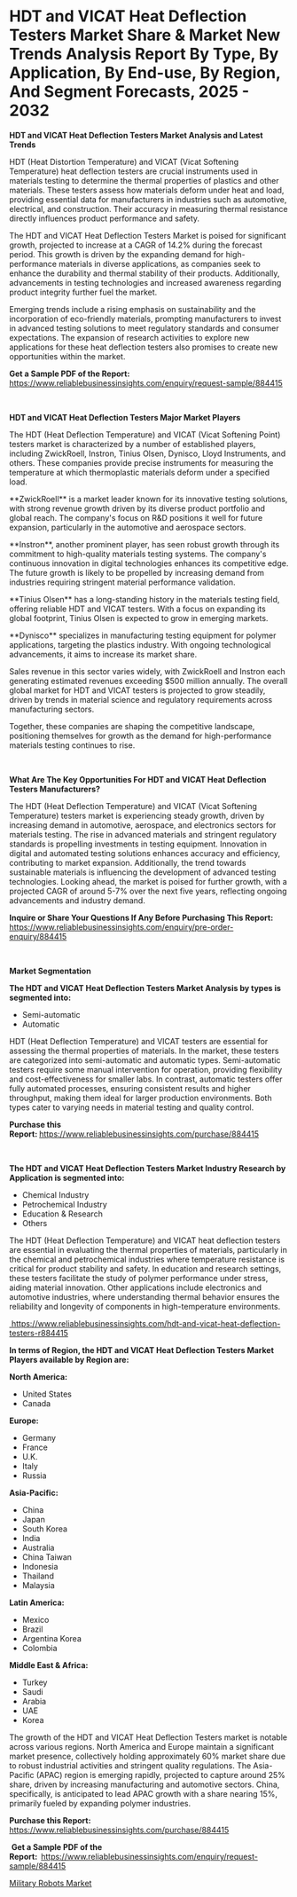 <p><h1>HDT and VICAT Heat Deflection Testers Market Share & Market New Trends Analysis Report By Type, By Application, By End-use, By Region, And Segment Forecasts, 2025 - 2032</h1></p><p><strong>HDT and VICAT Heat Deflection Testers Market Analysis and Latest Trends</strong></p>
<p><p>HDT (Heat Distortion Temperature) and VICAT (Vicat Softening Temperature) heat deflection testers are crucial instruments used in materials testing to determine the thermal properties of plastics and other materials. These testers assess how materials deform under heat and load, providing essential data for manufacturers in industries such as automotive, electrical, and construction. Their accuracy in measuring thermal resistance directly influences product performance and safety.</p><p>The HDT and VICAT Heat Deflection Testers Market is poised for significant growth, projected to increase at a CAGR of 14.2% during the forecast period. This growth is driven by the expanding demand for high-performance materials in diverse applications, as companies seek to enhance the durability and thermal stability of their products. Additionally, advancements in testing technologies and increased awareness regarding product integrity further fuel the market.</p><p>Emerging trends include a rising emphasis on sustainability and the incorporation of eco-friendly materials, prompting manufacturers to invest in advanced testing solutions to meet regulatory standards and consumer expectations. The expansion of research activities to explore new applications for these heat deflection testers also promises to create new opportunities within the market.</p></p>
<p><strong>Get a Sample PDF of the Report:&nbsp;</strong> <a href="https://www.reliablebusinessinsights.com/enquiry/request-sample/884415?utm_campaign=2310&utm_medium=2&utm_source=Github&utm_content=ia&utm_term=11042025&utm_id=hdt-and-vicat-heat-deflection-testers">https://www.reliablebusinessinsights.com/enquiry/request-sample/884415</a></p>
<p>&nbsp;</p>
<p><strong>HDT and VICAT Heat Deflection Testers Major Market Players</strong></p>
<p><p>The HDT (Heat Deflection Temperature) and VICAT (Vicat Softening Point) testers market is characterized by a number of established players, including ZwickRoell, Instron, Tinius Olsen, Dynisco, Lloyd Instruments, and others. These companies provide precise instruments for measuring the temperature at which thermoplastic materials deform under a specified load.</p><p>**ZwickRoell** is a market leader known for its innovative testing solutions, with strong revenue growth driven by its diverse product portfolio and global reach. The company's focus on R&D positions it well for future expansion, particularly in the automotive and aerospace sectors.</p><p>**Instron**, another prominent player, has seen robust growth through its commitment to high-quality materials testing systems. The company's continuous innovation in digital technologies enhances its competitive edge. The future growth is likely to be propelled by increasing demand from industries requiring stringent material performance validation.</p><p>**Tinius Olsen** has a long-standing history in the materials testing field, offering reliable HDT and VICAT testers. With a focus on expanding its global footprint, Tinius Olsen is expected to grow in emerging markets.</p><p>**Dynisco** specializes in manufacturing testing equipment for polymer applications, targeting the plastics industry. With ongoing technological advancements, it aims to increase its market share.</p><p>Sales revenue in this sector varies widely, with ZwickRoell and Instron each generating estimated revenues exceeding $500 million annually. The overall global market for HDT and VICAT testers is projected to grow steadily, driven by trends in material science and regulatory requirements across manufacturing sectors.</p><p>Together, these companies are shaping the competitive landscape, positioning themselves for growth as the demand for high-performance materials testing continues to rise.</p></p>
<p>&nbsp;</p>
<p><strong>What Are The Key Opportunities For HDT and VICAT Heat Deflection Testers Manufacturers?</strong></p>
<p><p>The HDT (Heat Deflection Temperature) and VICAT (Vicat Softening Temperature) testers market is experiencing steady growth, driven by increasing demand in automotive, aerospace, and electronics sectors for materials testing. The rise in advanced materials and stringent regulatory standards is propelling investments in testing equipment. Innovation in digital and automated testing solutions enhances accuracy and efficiency, contributing to market expansion. Additionally, the trend towards sustainable materials is influencing the development of advanced testing technologies. Looking ahead, the market is poised for further growth, with a projected CAGR of around 5-7% over the next five years, reflecting ongoing advancements and industry demand.</p></p>
<p><strong>Inquire or Share Your Questions If Any Before Purchasing This Report:</strong> <a href="https://www.reliablebusinessinsights.com/enquiry/pre-order-enquiry/884415?utm_campaign=2310&utm_medium=2&utm_source=Github&utm_content=ia&utm_term=11042025&utm_id=hdt-and-vicat-heat-deflection-testers">https://www.reliablebusinessinsights.com/enquiry/pre-order-enquiry/884415</a></p>
<p>&nbsp;</p>
<p><strong>Market Segmentation</strong></p>
<p><strong>The HDT and VICAT Heat Deflection Testers Market Analysis by types is segmented into:</strong></p>
<p><ul><li>Semi-automatic</li><li>Automatic</li></ul></p>
<p><p>HDT (Heat Deflection Temperature) and VICAT testers are essential for assessing the thermal properties of materials. In the market, these testers are categorized into semi-automatic and automatic types. Semi-automatic testers require some manual intervention for operation, providing flexibility and cost-effectiveness for smaller labs. In contrast, automatic testers offer fully automated processes, ensuring consistent results and higher throughput, making them ideal for larger production environments. Both types cater to varying needs in material testing and quality control.</p></p>
<p><strong>Purchase this Report:&nbsp;</strong><a href="https://www.reliablebusinessinsights.com/purchase/884415?utm_campaign=2310&utm_medium=2&utm_source=Github&utm_content=ia&utm_term=11042025&utm_id=hdt-and-vicat-heat-deflection-testers">https://www.reliablebusinessinsights.com/purchase/884415</a></p>
<p>&nbsp;</p>
<p><strong>The HDT and VICAT Heat Deflection Testers Market Industry Research by Application is segmented into:</strong></p>
<p><ul><li>Chemical Industry</li><li>Petrochemical Industry</li><li>Education & Research</li><li>Others</li></ul></p>
<p><p>The HDT (Heat Deflection Temperature) and VICAT heat deflection testers are essential in evaluating the thermal properties of materials, particularly in the chemical and petrochemical industries where temperature resistance is critical for product stability and safety. In education and research settings, these testers facilitate the study of polymer performance under stress, aiding material innovation. Other applications include electronics and automotive industries, where understanding thermal behavior ensures the reliability and longevity of components in high-temperature environments.</p></p>
<p><a href="https://www.reliablebusinessinsights.com/hdt-and-vicat-heat-deflection-testers-r884415?utm_campaign=2310&utm_medium=2&utm_source=Github&utm_content=ia&utm_term=11042025&utm_id=hdt-and-vicat-heat-deflection-testers">&nbsp;https://www.reliablebusinessinsights.com/hdt-and-vicat-heat-deflection-testers-r884415</a></p>
<p><strong>In terms of Region, the HDT and VICAT Heat Deflection Testers Market Players available by Region are:</strong></p>
<p>
    <p> <strong> North America: </strong>
        <ul>
            <li>United States</li>
            <li>Canada</li>
        </ul>
        </p> 
    <p> <strong> Europe: </strong>
        <ul>
            <li>Germany</li>
            <li>France</li>
            <li>U.K.</li>
            <li>Italy</li>
            <li>Russia</li>
        </ul>
        </p> 
    <p> <strong> Asia-Pacific: </strong>
        <ul>
            <li>China</li>
            <li>Japan</li>
            <li>South Korea</li>
            <li>India</li>
            <li>Australia</li>
            <li>China Taiwan</li>
            <li>Indonesia</li>
            <li>Thailand</li>
            <li>Malaysia</li>
        </ul>
        </p> 
    <p> <strong> Latin America: </strong>
        <ul>
            <li>Mexico</li>
            <li>Brazil</li>
            <li>Argentina Korea</li>
            <li>Colombia</li>
        </ul>
        </p> 
    <p> <strong> Middle East & Africa: </strong>
        <ul>
            <li>Turkey</li>
            <li>Saudi</li>
            <li>Arabia</li>
            <li>UAE</li>
            <li>Korea</li>
        </ul>
    </p>
    </p>
<p><p>The growth of the HDT and VICAT Heat Deflection Testers market is notable across various regions. North America and Europe maintain a significant market presence, collectively holding approximately 60% market share due to robust industrial activities and stringent quality regulations. The Asia-Pacific (APAC) region is emerging rapidly, projected to capture around 25% share, driven by increasing manufacturing and automotive sectors. China, specifically, is anticipated to lead APAC growth with a share nearing 15%, primarily fueled by expanding polymer industries.</p></p>
<p><strong>Purchase this Report: </strong><a href="https://www.reliablebusinessinsights.com/purchase/884415?utm_campaign=2310&utm_medium=2&utm_source=Github&utm_content=ia&utm_term=11042025&utm_id=hdt-and-vicat-heat-deflection-testers">https://www.reliablebusinessinsights.com/purchase/884415</a></p>
<p>&nbsp;<strong>Get a Sample PDF of the Report:&nbsp;&nbsp;</strong><a href="https://www.reliablebusinessinsights.com/enquiry/request-sample/884415?utm_campaign=2310&utm_medium=2&utm_source=Github&utm_content=ia&utm_term=11042025&utm_id=hdt-and-vicat-heat-deflection-testers">https://www.reliablebusinessinsights.com/enquiry/request-sample/884415</a></p>
<p><strong></strong></p>
<p><p><a href="https://github.com/mcfred89/Market-Research-Report-List-1/blob/main/military-robots-market.md?utm_campaign=2310&utm_medium=2&utm_source=Github&utm_content=ia&utm_term=11042025&utm_id=hdt-and-vicat-heat-deflection-testers">Military Robots Market</a></p></p>